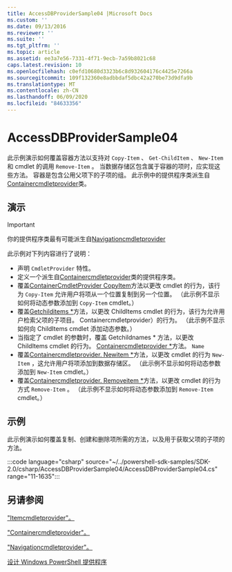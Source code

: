 ```yaml
---
title: AccessDBProviderSample04 |Microsoft Docs
ms.custom: ''
ms.date: 09/13/2016
ms.reviewer: ''
ms.suite: ''
ms.tgt_pltfrm: ''
ms.topic: article
ms.assetid: ee3a7e56-7331-4f71-9ecb-7a59b8021c68
caps.latest.revision: 10
ms.openlocfilehash: c0efd10680d3323b6c8d932604176c4425e7266a
ms.sourcegitcommit: 109f132360e8adbbdaf5dbc42a270be73d9dfa9b
ms.translationtype: MT
ms.contentlocale: zh-CN
ms.lasthandoff: 06/09/2020
ms.locfileid: "84633356"
---
```

# <a name="accessdbprovidersample04"></a>AccessDBProviderSample04

此示例演示如何覆盖容器方法以支持对 `Copy-Item` 、 `Get-ChildItem` 、 `New-Item` 和 cmdlet 的调用 `Remove-Item` 。 当数据存储区包含属于容器的项时，应实现这些方法。 容器是包含公用父项下的子项的组。 此示例中的提供程序类派生自[Containercmdletprovider](/dotnet/api/System.Management.Automation.Provider.ContainerCmdletProvider)类。

## <a name="demonstrates"></a>演示

> [!IMPORTANT]
> 你的提供程序类最有可能派生自[Navigationcmdletprovider](/dotnet/api/System.Management.Automation.Provider.NavigationCmdletProvider)

此示例对下列内容进行了说明：

- 声明 `CmdletProvider` 特性。
- 定义一个派生自[Containercmdletprovider](/dotnet/api/System.Management.Automation.Provider.ContainerCmdletProvider)类的提供程序类。
- 覆盖[ContainerCmdletProvider CopyItem](/dotnet/api/System.Management.Automation.Provider.ContainerCmdletProvider.CopyItem)方法以更改 cmdlet 的行为，该行为 `Copy-Item` 允许用户将项从一个位置复制到另一个位置。 （此示例不显示如何将动态参数添加到 `Copy-Item` cmdlet。）
- 覆盖[Getchilditems *](/dotnet/api/System.Management.Automation.Provider.ContainerCmdletProvider.GetChildItems)方法，以更改 ChildItems cmdlet 的行为，该行为允许用户检索父项的子项目。 Containercmdletprovider）的行为。 （此示例不显示如何向 ChildItems cmdlet 添加动态参数。）
- 当指定了 cmdlet 的参数时，覆盖 Getchildnames * 方法，以更改 ChildItems cmdlet 的行为。 [Containercmdletprovider *](/dotnet/api/System.Management.Automation.Provider.ContainerCmdletProvider.GetChildNames)方法。 `Name`
- 覆盖[Containercmdletprovider. Newitem *](/dotnet/api/System.Management.Automation.Provider.ContainerCmdletProvider.NewItem)方法，以更改 cmdlet 的行为 `New-Item` ，这允许用户将项添加到数据存储区。 （此示例不显示如何将动态参数添加到 `New-Item` cmdlet。）
- 覆盖[Containercmdletprovider. Removeitem *](/dotnet/api/System.Management.Automation.Provider.ContainerCmdletProvider.RemoveItem)方法，以更改 cmdlet 的行为方式 `Remove-Item` 。 （此示例不显示如何将动态参数添加到 `Remove-Item` cmdlet。）

## <a name="example"></a>示例

此示例演示如何覆盖复制、创建和删除项所需的方法，以及用于获取父项的子项的方法。

:::code language="csharp" source="~/../powershell-sdk-samples/SDK-2.0/csharp/AccessDBProviderSample04/AccessDBProviderSample04.cs" range="11-1635":::

## <a name="see-also"></a>另请参阅

["Itemcmdletprovider"。](/dotnet/api/System.Management.Automation.Provider.ItemCmdletProvider)

["Containercmdletprovider"。](/dotnet/api/System.Management.Automation.Provider.ContainerCmdletProvider)

["Navigationcmdletprovider"。](/dotnet/api/System.Management.Automation.Provider.NavigationCmdletProvider)

[设计 Windows PowerShell 提供程序](./provider-types.md)

